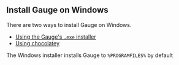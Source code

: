 ## Install Gauge on Windows
There are two ways to install Gauge on Windows.

* [Using the Gauge's `.exe` installer](install_with_exe.md)
* [Using chocolatey](install_with_chocolatey.md)

The Windows installer installs Gauge to `%PROGRAMFILES%` by default

